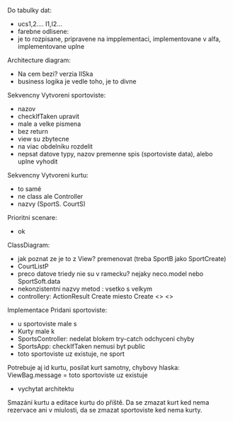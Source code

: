 
Do tabulky dat: 
- ucs1,2.... I1,I2... 
- farebne odlisene: 
- je to rozpisane, pripravene na impplementaci, implementovane v alfa, implementovane uplne

Architecture diagram:
- Na cem bezi? verzia IISka
- business logika je vedle toho, je to divne

Sekvencny Vytvoreni sportoviste: 
- nazov
- checkIfTaken upravit
- male a velke pismena
- bez return
- view su zbytecne
- na viac obdelniku rozdelit
- nepsat datove typy, nazov premenne spis (sportoviste data), alebo uplne vyhodit

Sekvencny Vytvoreni kurtu: 
- to samé
- ne class ale Controller
- nazvy (SportS. CourtS)

Prioritni scenare:
- ok

ClassDiagram:
- jak poznat ze je to z View? premenovat (treba SportB jako SportCreate)
- CourtListP
- preco datove triedy nie su v ramecku? nejaky neco.model nebo SportSoft.data
- nekonzistentni nazvy metod : vsetko s velkym
- controllery: ActionResult Create miesto Create <<get create>> <<post>>

Implementace Pridani sportoviste:
- u sportoviste male s
- Kurty male k
- SportsController: nedelat blokem try-catch odchyceni chyby
- SportsApp: checkIfTaken nemusi byt public
- toto sportoviste uz existuje, ne sport

Potrebuje aj id kurtu, posilat kurt samotny, chybovy hlaska: ViewBag.message = toto sportoviste uz existuje
- vychytat architektu

Smazání kurtu a editace kurtu do příště. Da se zmazat kurt ked nema rezervace ani v miulosti, da se zmazat sportoviste ked nema kurty.
